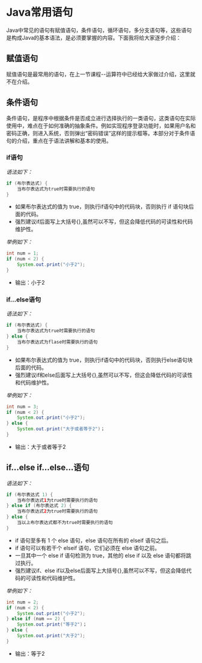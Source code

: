 # Java常用语句

Java中常见的语句有赋值语句，条件语句，循环语句，多分支语句等，这些语句是构成Java的基本语法，是必须要掌握的内容。下面我将给大家逐步介绍：

## 赋值语句

赋值语句是最常用的语句，在上一节课程--运算符中已经给大家做过介绍，这里就不在介绍。

## 条件语句

条件语句，是程序中根据条件是否成立进行选择执行的一类语句，这类语句在实际使用中，难点在于如何准确的抽象条件。例如实现程序登录功能时，如果用户名和密码正确，则进入系统，否则弹出“密码错误”这样的提示框等。本部分对于条件语句的介绍，重点在于语法讲解和基本的使用。

### if语句

*语法如下：*

```java
if (布尔表达式) {
    当布尔表达式为true时需要执行的语句
}
```

* 如果布尔表达式的值为 true，则执行if语句中的代码块，否则执行 if 语句块后面的代码。
* 强烈建议if后面写上大括号{},虽然可以不写，但这会降低代码的可读性和代码维护性。

*举例如下：*

```java
int num = 1;
if (num < 2) {
    System.out.print("小于2");
}
```
* 输出：小于2

### if...else语句

*语法如下：*
```java
if (布尔表达式) {
    当布尔表达式为true时需要执行的语句
} else {
    当布尔表达式为flase时需要执行的语句
}
```

* 如果布尔表达式的值为 true，则执行if语句中的代码块，否则执行else语句块后面的代码。
* 强烈建议if和else后面写上大括号{},虽然可以不写，但这会降低代码的可读性和代码维护性。

*举例如下：*

```java
int num = 3;
if (num < 2) {
    System.out.print("小于2");
} else {
    System.out.print("大于或者等于2")；
}
```
* 输出：大于或者等于2

## if...else if...else...语句

*语法如下：*
```java
if (布尔表达式 1) {
    当布尔表达式1为true时需要执行的语句
} else if (布尔表达式 2) {
    当布尔表达式2为true时需要执行的语句
} else {
    当以上布尔表达式都不为true时需要执行的语句
}
```

* if 语句至多有 1 个 else 语句，else 语句在所有的 elseif 语句之后。
* if 语句可以有若干个 elseif 语句，它们必须在 else 语句之前。
* 一旦其中一个 else if 语句检测为 true，其他的 else if 以及 else 语句都将跳过执行。
* 强烈建议if、else if以及else后面写上大括号{},虽然可以不写，但这会降低代码的可读性和代码维护性。

*举例如下：*

```java
int num = 2;
if (num < 2) {
    System.out.print("小于2");
} else if (num == 2) {
    System.out.print("等于2")；
} else {
    System.out.print("大于2");
}
```
* 输出：等于2









